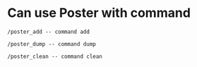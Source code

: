 # Can use Poster with command

```
/poster_add -- command add
```
```
/poster_dump -- command dump
```
```
/poster_clean -- command clean                              
```
